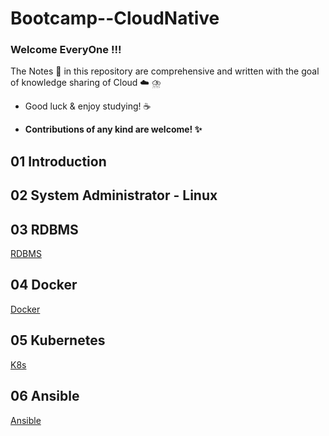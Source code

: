 # Bootcamp--CloudNative

### Welcome EveryOne !!!
The Notes :memo: in this repository are comprehensive and written with the goal of knowledge sharing of Cloud :cloud: ⛈️

   - Good luck & enjoy studying! :coffee: 

   - **Contributions of any kind are welcome! :sparkles:**

## 01 Introduction 

## 02 System Administrator - Linux

## 03 RDBMS
[RDBMS](https://github.com/engineerbaz/Bootcamp--CloudNative/tree/main/RDBMS)

## 04 Docker
[Docker](https://github.com/engineerbaz/Bootcamp--CloudNative/tree/main/Docker)

## 05 Kubernetes
[K8s](https://github.com/engineerbaz/Bootcamp--CloudNative/tree/main/Kubernetes)

## 06 Ansible
[Ansible](https://github.com/engineerbaz/Bootcamp--CloudNative/tree/main/Ansible)
